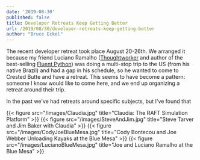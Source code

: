 ```yaml
---
date: '2019-08-30'
published: false
title: Developer Retreats Keep Getting Better
url: /2019/08/30/developer-retreats-keep-getting-better
author: "Bruce Eckel"
---
```


The recent developer retreat took place August 20-26th. We arranged it because
my friend Luciano Ramalho
([Thoughtworker](https://www.thoughtworks.com/profiles/luciano-ramalho) and
author of the best-selling [Fluent Python](http://shop.oreilly.com/product/0636920032519.do))
was doing a multi-stop trip to the US (from his native Brazil) and had a gap in
his schedule, so he wanted to come to Crested Butte and have a retreat. This
seems to have become a pattern: someone I know would like to come here, and we
end up organizing a retreat around their trip.

In the past we've had retreats around specific subjects, but I've found that

{{< figure src="/images/Claudia.jpg" title="Claudia: The RAFT Simulation Platform" >}}
{{< figure src="/images/SteveAndJim.jpg" title="Steve Tarver and Jim Baker with Claudia" >}}
{{< figure src="/images/CodyJoeBlueMesa.jpg" title="Cody Bontecou and Joe Webber Unloading Kayaks at the Blue Mesa" >}}
{{< figure src="/images/LucianoBlueMesa.jpg" title="Joe and Luciano Ramalho at the Blue Mesa" >}}

